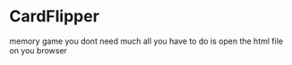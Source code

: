 # CardFlipper
memory game
you dont need much all you have to do is open the html file on you browser
